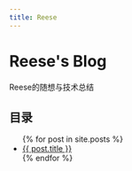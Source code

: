 ```yaml
---
title: Reese
---
```


# Reese's Blog
Reese的随想与技术总结

## 目录

<ul>
  {% for post in site.posts %}
    <li>
      <a href="{{ post.baseurl }}{{ post.url }}">{{ post.title }}</a>
    </li>
  {% endfor %}
</ul>

